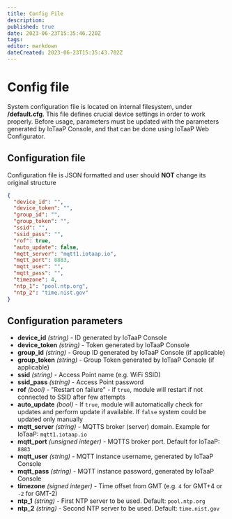 ```yaml
---
title: Config File
description: 
published: true
date: 2023-06-23T15:35:46.220Z
tags: 
editor: markdown
dateCreated: 2023-06-23T15:35:43.702Z
---
```


# Config file

System configuration file is located on internal filesystem, under **/default.cfg**. This file defines crucial device settings 
in order to work properly. Before usage, parameters must be updated with the parameters generated by IoTaaP Console, and that can
be done using IoTaaP Web Configurator.


## Configuration file
Configuration file is JSON formatted and user should **NOT** change its original structure

```json
{
  "device_id": "",
  "device_token": "",
  "group_id": "",
  "group_token": "",
  "ssid": "",
  "ssid_pass": "",
  "rof": true,
  "auto_update": false,
  "mqtt_server": "mqtt1.iotaap.io",
  "mqtt_port": 8883,
  "mqtt_user": "",
  "mqtt_pass": "",
  "timezone": 4,
  "ntp_1": "pool.ntp.org",
  "ntp_2": "time.nist.gov"
}
```

## Configuration parameters

- **device_id** *(string)* - ID generated by IoTaaP Console
- **device_token** *(string)* - Token generated by IoTaaP Console
- **group_id** *(string)* - Group ID generated by IoTaaP Console (if applicable)
- **group_token** *(string)* - Group Token generated by IoTaaP Console (if applicable)
- **ssid** *(string)* - Access Point name (e.g. WiFi SSID)
- **ssid_pass** *(string)* - Access Point password 
- **rof** *(bool)* - "Restart on failure" - if `true`, module will restart if not connected to SSID after few attempts
- **auto_update** *(bool)* - If `true`, module will automatically check for updates and perform update if available. If `false` system could be updated only manually
- **mqtt_server** *(string)* - MQTTS broker (server) domain. Example for IoTaaP: `mqtt1.iotaap.io`
- **mqtt_port** *(unsigned integer)* - MQTTS broker port. Default for IoTaaP: `8883`
- **mqtt_user** *(string)* - MQTT instance username, generated by IoTaaP Console
- **mqtt_pass** *(string)* - MQTT instance password, generated by IoTaaP Console
- **timezone** *(signed integer)* - Time offset from GMT (e.g. `4` for GMT+4 or `-2` for GMT-2)
- **ntp_1** *(string)* - First NTP server to be used. Default: `pool.ntp.org`
- **ntp_2** *(string)* - Second NTP server to be used. Default: `time.nist.gov`